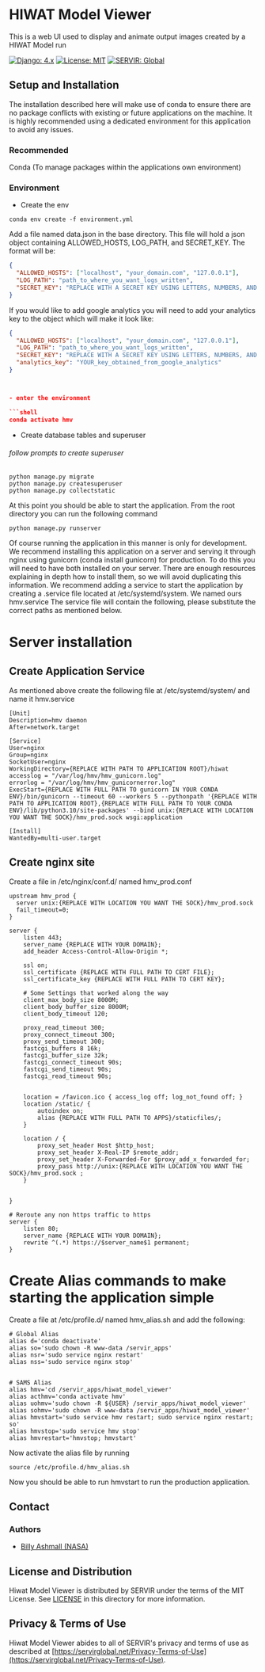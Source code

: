 # HIWAT Model Viewer
This is a web UI used to display and animate output images created by a HIWAT Model run

[![Django: 4.x](https://img.shields.io/badge/Django-4.x-blue)](https://www.djangoproject.com)
[![License: MIT](https://img.shields.io/badge/License-MIT-yellow.svg)](https://opensource.org/licenses/MIT)
[![SERVIR: Global](https://img.shields.io/badge/SERVIR-Global-green)](https://servirglobal.net)

## Setup and Installation
The installation described here will make use of conda to ensure there are no package conflicts with
existing or future applications on the machine.  It is highly recommended using a dedicated environment
for this application to avoid any issues.

### Recommended
Conda (To manage packages within the applications own environment)

### Environment
- Create the env

```commandline
conda env create -f environment.yml
```

Add a file named data.json in the base directory.  This file will hold a json object containing
ALLOWED_HOSTS, LOG_PATH, and SECRET_KEY.  The format will be:

```json
{
  "ALLOWED_HOSTS": ["localhost", "your_domain.com", "127.0.0.1"],
  "LOG_PATH": "path_to_where_you_want_logs_written",
  "SECRET_KEY": "REPLACE WITH A SECRET KEY USING LETTERS, NUMBERS, AND SPECIAL CHARACTERS"
}
```
If you would like to add google analytics you will need to add your analytics key to the object which will make it look like:
```json
{
  "ALLOWED_HOSTS": ["localhost", "your_domain.com", "127.0.0.1"],
  "LOG_PATH": "path_to_where_you_want_logs_written",
  "SECRET_KEY": "REPLACE WITH A SECRET KEY USING LETTERS, NUMBERS, AND SPECIAL CHARACTERS",
  "analytics_key": "YOUR_key_obtained_from_google_analytics"
}



- enter the environment

```shell
conda activate hmv
```

- Create database tables and superuser
###### follow prompts to create superuser
```commandline
python manage.py migrate
python manage.py createsuperuser
python manage.py collectstatic
```

At this point you should be able to start the application.  From the root directory you can run the following command

```
python manage.py runserver
```

Of course running the application in this manner is only for development.  We recommend installing
this application on a server and serving it through nginx using gunicorn (conda install gunicorn) for production.  To do this you will need to
have both installed on your server.  There are enough resources explaining in depth how to install them,
so we will avoid duplicating this information.  We recommend adding a service to start the application
by creating a .service file located at /etc/systemd/system.  We named ours hmv.service
The service file will contain the following, please substitute the correct paths as mentioned below.

# Server installation
## Create Application Service
As mentioned above create the following file at /etc/systemd/system/ and name it hmv.service
```editorconfig
[Unit]
Description=hmv daemon
After=network.target

[Service]
User=nginx
Group=nginx
SocketUser=nginx
WorkingDirectory={REPLACE WITH PATH TO APPLICATION ROOT}/hiwat
accesslog = "/var/log/hmv/hmv_gunicorn.log"
errorlog = "/var/log/hmv/hmv_gunicornerror.log"
ExecStart={REPLACE WITH FULL PATH TO gunicorn IN YOUR CONDA ENV}/bin/gunicorn --timeout 60 --workers 5 --pythonpath '{REPLACE WITH PATH TO APPLICATION ROOT},{REPLACE WITH FULL PATH TO YOUR CONDA ENV}/lib/python3.10/site-packages' --bind unix:{REPLACE WITH LOCATION YOU WANT THE SOCK}/hmv_prod.sock wsgi:application

[Install]
WantedBy=multi-user.target

```

## Create nginx site
Create a file in /etc/nginx/conf.d/ named hmv_prod.conf

```editorconfig
upstream hmv_prod {
  server unix:{REPLACE WITH LOCATION YOU WANT THE SOCK}/hmv_prod.sock 
  fail_timeout=0;
}

server {
    listen 443;
    server_name {REPLACE WITH YOUR DOMAIN};
    add_header Access-Control-Allow-Origin *;

    ssl on;
    ssl_certificate {REPLACE WITH FULL PATH TO CERT FILE};
    ssl_certificate_key {REPLACE WITH FULL PATH TO CERT KEY};

    # Some Settings that worked along the way
    client_max_body_size 8000M;
    client_body_buffer_size 8000M;
    client_body_timeout 120;

    proxy_read_timeout 300;
    proxy_connect_timeout 300;
    proxy_send_timeout 300;
    fastcgi_buffers 8 16k;
    fastcgi_buffer_size 32k;
    fastcgi_connect_timeout 90s;
    fastcgi_send_timeout 90s;
    fastcgi_read_timeout 90s;


    location = /favicon.ico { access_log off; log_not_found off; }
    location /static/ {
        autoindex on;
        alias {REPLACE WITH FULL PATH TO APPS}/staticfiles/;
    }

    location / {
        proxy_set_header Host $http_host;
        proxy_set_header X-Real-IP $remote_addr;
        proxy_set_header X-Forwarded-For $proxy_add_x_forwarded_for;
        proxy_pass http://unix:{REPLACE WITH LOCATION YOU WANT THE SOCK}/hmv_prod.sock ;
    }


}

# Reroute any non https traffic to https
server {
    listen 80;
    server_name {REPLACE WITH YOUR DOMAIN};
    rewrite ^(.*) https://$server_name$1 permanent;
}

```

# Create Alias commands to make starting the application simple
Create a file at /etc/profile.d/ named hmv_alias.sh and add the following:
```commandline
# Global Alias
alias d='conda deactivate'
alias so='sudo chown -R www-data /servir_apps'
alias nsr='sudo service nginx restart'
alias nss='sudo service nginx stop'


# SAMS Alias
alias hmv='cd /servir_apps/hiwat_model_viewer'
alias acthmv='conda activate hmv'
alias uohmv='sudo chown -R ${USER} /servir_apps/hiwat_model_viewer'
alias sohmv='sudo chown -R www-data /servir_apps/hiwat_model_viewer'
alias hmvstart='sudo service hmv restart; sudo service nginx restart; so'
alias hmvstop='sudo service hmv stop'
alias hmvrestart='hmvstop; hmvstart'

```
Now activate the alias file by running
```commandline
source /etc/profile.d/hmv_alias.sh
```

Now you should be able to run hmvstart to run the production application.

## Contact

### Authors

- [Billy Ashmall (NASA)](mailto:billy.ashmall@nasa.gov)

## License and Distribution

Hiwat Model Viewer is distributed by SERVIR under the terms of the MIT License. See
[LICENSE](https://github.com/SERVIR/SAMS/blob/master/LICENSE) in this directory for more information.

## Privacy & Terms of Use

Hiwat Model Viewer abides to all of SERVIR's privacy and terms of use as described
at [https://servirglobal.net/Privacy-Terms-of-Use](https://servirglobal.net/Privacy-Terms-of-Use).
